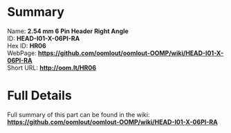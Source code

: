 
Summary
=================
  
Name: __2.54 mm 6 Pin Header Right Angle__    
ID: __HEAD-I01-X-06PI-RA__   
Hex ID: __HR06__   
WebPage: __https://github.com/oomlout/oomlout-OOMP/wiki/HEAD-I01-X-06PI-RA__   
Short URL: __http://oom.lt/HR06__   

Full Details
==========================
Full summary of this part can be found in the wiki:   
__https://github.com/oomlout/oomlout-OOMP/wiki/HEAD-I01-X-06PI-RA__    

